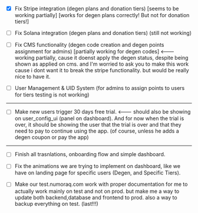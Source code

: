 - [X] Fix Stripe integration (degen plans and donation tiers) [seems to be working partially] [works for degen plans correctly! But not for donation tiers!]


- [ ] Fix Solana integration (degen plans and donation tiers) (still not working)

- [ ] Fix CMS functionality (degen code creation and degen points assignment for admins) [partially working for degen codes] <--- working partially, cause it doenst apply the degen status, despite being shown as applied on cms. and I'm worried to ask you to make this work cause i dont want it to break the stripe functionality. but would be really nice to have it.

- [ ] User Management & UID System (for admins to assign points to users for tiers testing is not working)


----

- [ ] Make new users trigger 30 days free trial. <--- should also be showing on user_config_ui (panel on dashboard). And for now when the trial is over, it should be showing the user that the trial is over and that they need to pay to continue using the app. (of course, unless he adds a degen coupon or pay the app)


-----

- [ ] Finish all trasnlations, onboarding flow and simple dashboard.

- [ ] Fix the animations we are trying to implement on dashboard, like we have on landing page for specific users (Degen, and Specific Tiers).


- [ ] Make our test.numoraq.com work with proper documentation for me to actually work mainly on test and not on prod. but make me a way to update both backend,database and frontend to prod. also a way to backup everything on test. (last!!!)